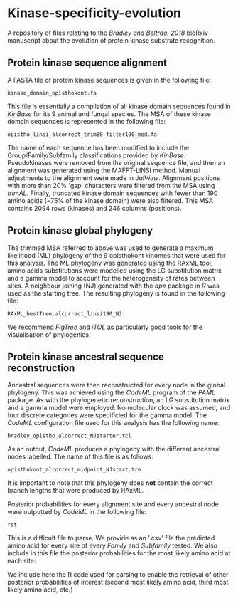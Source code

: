 # Kinase-specificity-evolution
A repository of files relating to the *Bradley and Beltrao, 2018* bioRxiv manuscript about the evolution of protein kinase substrate recognition.

## Protein kinase sequence alignment

A FASTA file of protein kinase sequences is given in the following file:
```
kinase_domain_opisthokont.fa
```
This file is essentially a compilation of all kinase domain sequences found in *KinBase* for its 9 animal and fungal species. The MSA of these kinase domain sequences is represented in the following file:
```
opistho_linsi_alcorrect_trim80_filter190_mod.fa
```
The name of each sequence has been modified to include the Group/Family/Subfamily classifications provided by *KinBase*. Pseudokinases were removed from the original sequence file, and then an alignment was generated using the MAFFT-LINSI method. Manual adjustments to the alignment were made in *JalView*. Alignment positions with more than 20% 'gap' characters were filtered from the MSA using *trimAL*. Finally, truncated kinase domain sequences with fewer than 190 amino acids (~75% of the kinase domain) were also filtered. This MSA contains 2094 rows (kinases) and 246 columns (positions). 

## Protein kinase global phylogeny

The trimmed MSA referred to above was used to generate a maximum likelihood (ML) phylogeny of the 9 opisthokont kinomes that were used for this analysis. The ML phylogeny was generated using the RAxML tool; amino acids substitutions were modelled using the LG substitution matrix and a gamma model to account for the heterogeneity of rates between sites. A neighbour joining (NJ) generated with the *ape* package in *R* was used as the starting tree. The resulting phylogeny is found in the following file:
```
RAxML_bestTree.alcorrect_linsi190_NJ
```
We recommend *FigTree* and *iTOL* as particularly good tools for the visualisation of phylogenies.

## Protein kinase ancestral sequence reconstruction

Ancestral sequences were then reconstructed for every node in the global phylogeny. This was achieved using the *CodeML* program of the *PAML* package. As with the phylogenetic reconstruction, an LG substitution matrix and a gamma model were employed. No molecular clock was assumed, and four discrete categories were specificied for the gamma model. The *CodeML* configuration file used for this analysis has the following name:
```
bradley_opistho_alcorrect_NJstarter.tcl
```
As an output, *CodeML* produces a phylogeny with the different ancestral nodes labelled. The name of this file is as follows:
```
opisthokont_alcorrect_midpoint_NJstart.tre
```
It is important to note that this phylogeny does **not** contain the correct branch lengths that were produced by RAxML.

Posterior probabilities for every alignment site and every ancestral node were outputted by *CodeML* in the following file:
```
rst
```
This is a difficult file to parse. We provide as an '.csv' file the predicted amino acid for every site of every *Family* and *Subfamily* tested. We also include in this file the posterior probabilities for the most likely amino acid at each site:


We include here the R code used for parsing to enable the retrieval of other posterior probabilities of interest (second most likely amino acid, third most likely amino acid, etc.)  



